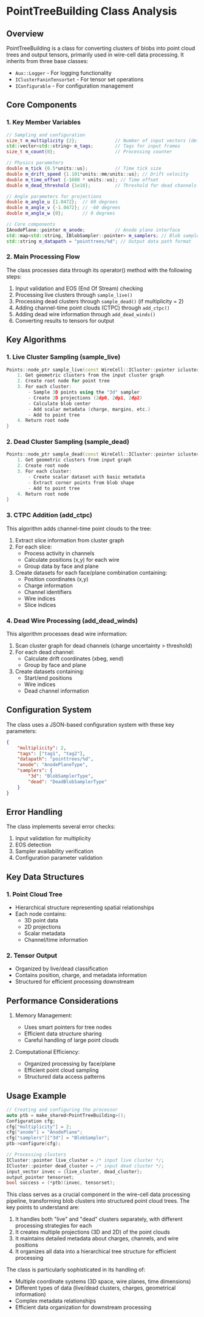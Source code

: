 
# PointTreeBuilding Class Analysis

## Overview
PointTreeBuilding is a class for converting clusters of blobs into point cloud trees and output tensors, primarily used in wire-cell data processing. It inherits from three base classes:
- `Aux::Logger` - For logging functionality
- `IClusterFaninTensorSet` - For tensor set operations
- `IConfigurable` - For configuration management

## Core Components

### 1. Key Member Variables

```cpp
// Sampling and configuration
size_t m_multiplicity {2};              // Number of input vectors (default 2)
std::vector<std::string> m_tags;        // Tags for input frames
size_t m_count{0};                      // Processing counter

// Physics parameters
double m_tick {0.5*units::us};          // Time tick size
double m_drift_speed {1.101*units::mm/units::us}; // Drift velocity
double m_time_offset {-1600 * units::us}; // Time offset
double m_dead_threshold {1e10};         // Threshold for dead channels

// Angle parameters for projections
double m_angle_u {1.0472};  // 60 degrees
double m_angle_v {-1.0472}; // -60 degrees
double m_angle_w {0};       // 0 degrees

// Core components
IAnodePlane::pointer m_anode;           // Anode plane interface
std::map<std::string, IBlobSampler::pointer> m_samplers; // Blob samplers
std::string m_datapath = "pointtrees/%d"; // Output data path format
```

### 2. Main Processing Flow

The class processes data through its operator() method with the following steps:

1. Input validation and EOS (End Of Stream) checking
2. Processing live clusters through `sample_live()`
3. Processing dead clusters through `sample_dead()` (if multiplicity = 2)
4. Adding channel-time point clouds (CTPC) through `add_ctpc()`
5. Adding dead wire information through `add_dead_winds()`
6. Converting results to tensors for output

## Key Algorithms

### 1. Live Cluster Sampling (sample_live)

```cpp
Points::node_ptr sample_live(const WireCell::ICluster::pointer icluster) const {
    1. Get geometric clusters from the input cluster graph
    2. Create root node for point tree
    3. For each cluster:
        - Sample 3D points using the "3d" sampler
        - Create 2D projections (2dp0, 2dp1, 2dp2)
        - Calculate blob center
        - Add scalar metadata (charge, margins, etc.)
        - Add to point tree
    4. Return root node
}
```

### 2. Dead Cluster Sampling (sample_dead)

```cpp
Points::node_ptr sample_dead(const WireCell::ICluster::pointer icluster) const {
    1. Get geometric clusters from input graph
    2. Create root node
    3. For each cluster:
        - Create scalar dataset with basic metadata
        - Extract corner points from blob shape
        - Add to point tree
    4. Return root node
}
```

### 3. CTPC Addition (add_ctpc)

This algorithm adds channel-time point clouds to the tree:

1. Extract slice information from cluster graph
2. For each slice:
   - Process activity in channels
   - Calculate positions (x,y) for each wire
   - Group data by face and plane
3. Create datasets for each face/plane combination containing:
   - Position coordinates (x,y)
   - Charge information
   - Channel identifiers
   - Wire indices
   - Slice indices

### 4. Dead Wire Processing (add_dead_winds)

This algorithm processes dead wire information:

1. Scan cluster graph for dead channels (charge uncertainty > threshold)
2. For each dead channel:
   - Calculate drift coordinates (xbeg, xend)
   - Group by face and plane
3. Create datasets containing:
   - Start/end positions
   - Wire indices
   - Dead channel information

## Configuration System

The class uses a JSON-based configuration system with these key parameters:

```json
{
    "multiplicity": 2,
    "tags": ["tag1", "tag2"],
    "datapath": "pointtrees/%d",
    "anode": "AnodePlaneType",
    "samplers": {
        "3d": "BlobSamplerType",
        "dead": "DeadBlobSamplerType"
    }
}
```

## Error Handling

The class implements several error checks:
1. Input validation for multiplicity
2. EOS detection
3. Sampler availability verification
4. Configuration parameter validation

## Key Data Structures

### 1. Point Cloud Tree
- Hierarchical structure representing spatial relationships
- Each node contains:
  - 3D point data
  - 2D projections
  - Scalar metadata
  - Channel/time information

### 2. Tensor Output
- Organized by live/dead classification
- Contains position, charge, and metadata information
- Structured for efficient processing downstream

## Performance Considerations

1. Memory Management:
   - Uses smart pointers for tree nodes
   - Efficient data structure sharing
   - Careful handling of large point clouds

2. Computational Efficiency:
   - Organized processing by face/plane
   - Efficient point cloud sampling
   - Structured data access patterns

## Usage Example

```cpp
// Creating and configuring the processor
auto ptb = make_shared<PointTreeBuilding>();
Configuration cfg;
cfg["multiplicity"] = 2;
cfg["anode"] = "AnodePlane";
cfg["samplers"]["3d"] = "BlobSampler";
ptb->configure(cfg);

// Processing clusters
ICluster::pointer live_cluster = /* input live cluster */;
ICluster::pointer dead_cluster = /* input dead cluster */;
input_vector invec = {live_cluster, dead_cluster};
output_pointer tensorset;
bool success = (*ptb)(invec, tensorset);
```


This class serves as a crucial component in the wire-cell data processing pipeline, transforming blob clusters into structured point cloud trees. The key points to understand are:

1. It handles both "live" and "dead" clusters separately, with different processing strategies for each
2. It creates multiple projections (3D and 2D) of the point clouds
3. It maintains detailed metadata about charges, channels, and wire positions
4. It organizes all data into a hierarchical tree structure for efficient processing

The class is particularly sophisticated in its handling of:
- Multiple coordinate systems (3D space, wire planes, time dimensions)
- Different types of data (live/dead clusters, charges, geometrical information)
- Complex metadata relationships
- Efficient data organization for downstream processing

